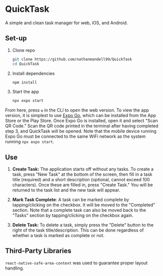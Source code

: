 # QuickTask
A simple and clean task manager for web, iOS, and Android.

## Set-up

1. Clone repo

   ```bash
   git clone https://github.com/nathanmandell99/QuickTask
   cd QuickTask
   ```

2. Install dependencies

   ```bash
   npm install
   ```

3. Start the app

   ```bash
   npx expo start
   ```

From here, press `w` in the CLI to open the web version. To view the app
version, it is simplest to use [Expo Go](https://expo.dev/go), which can be installed from
the App Store or the Play Store. Once Expo Go is installed, open it
and select "Scan QR Code." Scan the QR code printed in the terminal after
having completed step 3, and QuickTask will be opened. Note that
the mobile device running Expo Go must be connected to the same
WiFi network as the system running `npx expo start`.

## Use

1. **Create Task:** The application starts off without any tasks. To
create a task, press "New Task" at the bottom of the screen, then
fill in a task title (required) and a short description (optional,
cannot exceed 100 characters). Once these are filled in, press "Create
Task." You will be returned to the task list and the new task will
appear.

2. **Mark Task Complete**: A task can be marked complete by tapping/clicking
on the checkbox. It will be moved to the "Completed" section.
Note that a complete task can also be moved back to the "Tasks"
section by tapping/clicking on the checkbox again.

3. **Delete Task:** To delete a task, simply press the "Delete"
button to the right of the task title/description. This can be done
regardless of whether a task is marked as complete or not.

## Third-Party Libraries

`react-native-safe-area-context` was used to guarantee proper layout
handling.
